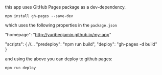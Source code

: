 this app uses GitHub Pages package as a dev-dependency.

`npm install gh-pages --save-dev`

which uses the following properties in the `package.json`

"homepage": "http://yuribenjamin.github.io/my-app"

"scripts": {
//...
"predeploy": "npm run build",
"deploy": "gh-pages -d build"
}

and using the above you can deploy to github pages:

`npm run deploy`